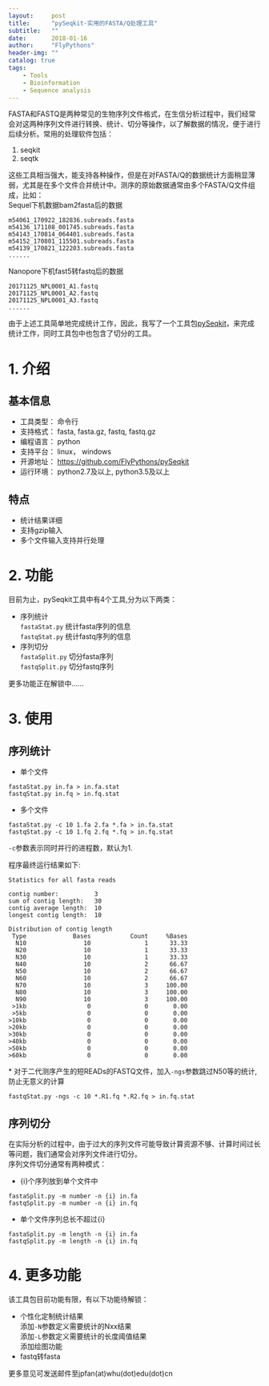 ```yaml
---
layout:     post
title:      "pySeqkit-实用的FASTA/Q处理工具"
subtitle:   ""
date:       2018-01-16
author:     "FlyPythons"
header-img: ""
catalog: true
tags:
    - Tools
    - Bioinformation
    - Sequence analysis
---
```

FASTA和FASTQ是两种常见的生物序列文件格式，在生信分析过程中，我们经常会对这两种序列文件进行转换、统计、切分等操作，以了解数据的情况，便于进行后续分析。常用的处理软件包括：
1. seqkit  
2. seqtk

这些工具相当强大，能支持各种操作，但是在对FASTA/Q的数据统计方面稍显薄弱，尤其是在多个文件合并统计中。测序的原始数据通常由多个FASTA/Q文件组成，比如：  
Sequel下机数据bam2fasta后的数据
```commandline
m54061_170922_182836.subreads.fasta
m54136_171108_001745.subreads.fasta
m54143_170814_064401.subreads.fasta
m54152_170801_115501.subreads.fasta
m54139_170821_122203.subreads.fasta
......
```
Nanopore下机fast5转fastq后的数据
```commandline
20171125_NPL0001_A1.fastq
20171125_NPL0001_A2.fastq
20171125_NPL0001_A3.fastq
......
```
由于上述工具简单地完成统计工作，因此，我写了一个工具包[pySeqkit](https://github.com/FlyPythons/pySeqkit)，来完成统计工作，同时工具包中也包含了切分的工具。  

# 1. 介绍
## 基本信息
* 工具类型： 命令行
* 支持格式： fasta, fasta.gz, fastq, fastq.gz
* 编程语言： python
* 支持平台： linux， windows
* 开源地址： https://github.com/FlyPythons/pySeqkit 
* 运行环境： python2.7及以上, python3.5及以上

## 特点
* 统计结果详细
* 支持gzip输入
* 多个文件输入支持并行处理

# 2. 功能
目前为止，pySeqkit工具中有4个工具,分为以下两类：
* 序列统计  
`fastaStat.py` 统计fasta序列的信息  
`fastqStat.py` 统计fastq序列的信息  
* 序列切分  
`fastaSplit.py` 切分fasta序列  
`fastqSplit.py` 切分fastq序列

更多功能正在解锁中......

# 3. 使用
## 序列统计
* 单个文件  
```
fastaStat.py in.fa > in.fa.stat
fastqStat.py in.fq > in.fq.stat
```
* 多个文件
```commandline
fastaStat.py -c 10 1.fa 2.fa *.fa > in.fa.stat
fastqStat.py -c 10 1.fq 2.fq *.fq > in.fq.stat
```
`-c`参数表示同时并行的进程数，默认为1.

程序最终运行结果如下:
```commandline
Statistics for all fasta reads

contig number:          3
sum of contig length:   30
contig average length:  10
longest contig length:  10

Distribution of contig length
 Type             Bases           Count     %Bases
  N10                10               1      33.33
  N20                10               1      33.33
  N30                10               1      33.33
  N40                10               2      66.67
  N50                10               2      66.67
  N60                10               2      66.67
  N70                10               3     100.00
  N80                10               3     100.00
  N90                10               3     100.00
 >1kb                 0               0       0.00
 >5kb                 0               0       0.00
>10kb                 0               0       0.00
>20kb                 0               0       0.00
>30kb                 0               0       0.00
>40kb                 0               0       0.00
>50kb                 0               0       0.00
>60kb                 0               0       0.00
```
\* 对于二代测序产生的短READs的FASTQ文件，加入`-ngs`参数跳过N50等的统计,防止无意义的计算
```commandline
fastqStat.py -ngs -c 10 *.R1.fq *.R2.fq > in.fq.stat
```
## 序列切分
在实际分析的过程中，由于过大的序列文件可能导致计算资源不够、计算时间过长等问题，我们通常会对序列文件进行切分。  
序列文件切分通常有两种模式：
* {i}个序列放到单个文件中
```commandline
fastaSplit.py -m number -n {i} in.fa
fastqSplit.py -m number -n {i} in.fq
```

* 单个文件序列总长不超过{i}
```commandline
fastaSplit.py -m length -n {i} in.fa
fastqSplit.py -m length -n {i} in.fq
```

# 4. 更多功能
该工具包目前功能有限，有以下功能待解锁：
* 个性化定制统计结果  
添加`-N`参数定义需要统计的Nxx结果  
添加`-L`参数定义需要统计的长度阈值结果  
添加绘图功能
* fastq转fasta
 
更多意见可发送邮件至jpfan(at)whu(dot)edu(dot)cn